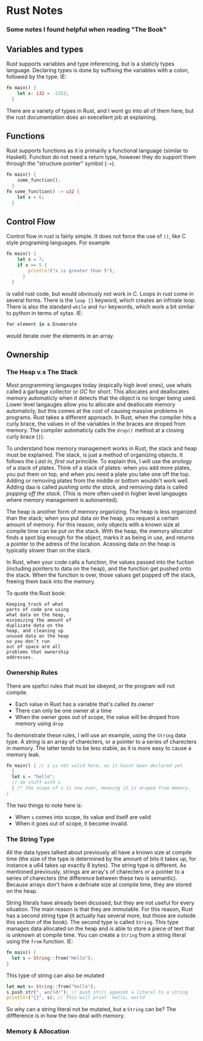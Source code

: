 # Rust Notes
### Some notes I found helpful when reading "The Book"


## Variables and types
Rust supports variables and type inferencing, but is a staticly types language. Declaring types is done by suffixing the variables with a colon, followed by the type. IE:
```rust
fn main() {
    let x: i32 = -2352;
  } 
```
There are a variety of types in Rust, and I wont go into all of them here, but the rust documentation does an execellent job at explaining.


## Functions
Rust supports functions as it is primarily a functional language (similar to Haskell). Function do not need a return type, however they do support them through the "structure pointer" symbol (`->`).

```rust
fn main() {
    some_function();
  }
fn some_function() -> u32 {
    let x = 6;
  }
```

## Control Flow
Control flow in rust is fairly simple. It does not force the use of `()`, like C style programing languages. For example
```rust
fn main() {
    let x = 7;
    if x >= 5 {
        println!("x is greater than 5");
      }
  }
```
is valid rust code, but would obviously not work in C. Loops in rust come in several forms. There is the `loop {}` keyword, which creates an infinate loop. There is also the standard
`while` and `for` keywords, which work a bit similar to python in terms of sytax. IE:
```rust
for element in a.Enumerate
``` 
would iterate over the elements in an array. 

## Ownership

### The Heap v.s The Stack
Most programming langauges today (espically high level ones), use whats called a garbage collector or _GC_ for short. This allocates and deallocates memory automaticly when it detects
that the object is no longer being used. Lower level langauges allow you to allocate and deallocate memory automaticly, but this comes at the cost of causing massive problems in 
programs. Rust takes a different approach. In Rust, when the compiler hits a curly brace, the values in of the variables in the braces are droped from memory. The compiler automaticly
calls the `drop()` method at a closing curly brace (`}`). 

To understand how memory management works in Rust, the stack and heap must be explained. The stack, is just a method of organizing objects. It follows the _Last in, first out_ princible. To explain this, I will use the anology of a stack of plates. Think of a stack of plates: when you add more plates, you put them on top, and when you need a plate you take one off the top.  Adding or removing plates from the middle or bottom wouldn't work well. Adding daa is called _pushing onto the stack_, and removing data is called _popping off the stack_. (This is more often used in higher level langauges where memory management is autonamted). 

The heap is another form of memory organizing. The heap is less organized than the stack; when you put data on the heap, you request a certain amount of memory. For this reason, only
objects with a known size at compile time can be put on the stack. With the heap, the memory allocator finds a spot big enough for the object, marks it as being in use, and returns a 
pointer to the adress of the location. Acessing data on the heap is typically slower than on the stack.

In Rust, when your code calls a function, the values passed into the fuction (including pointers to data on the heap), and the function get pushed onto the stack. When the function is over, those values get popped off the stack, freeing them back into the memory. 

To quote the Rust book:

    Keeping track of what
    parts of code are using 
    what data on the heap, 
    minimizing the amount of 
    duplicate data on the 
    heap, and cleaning up 
    unused data on the heap 
    so you don’t run        
    out of space are all 
    problems that ownership 
    addresses.

### Ownership Rules
There are spefici rules that must be obeyed, or the program will not compile.
  * Each  value in Rust has a variable that's called its *owner*
  * There can only be one owner at a time
  * When the owner goes out of scope, the value will be droped from memory using `drop`

To demonstrate these rules, I will use an example, using the `String` data type. A string is an array of charecters, or a pointer to a series of charecters in memory. The latter tends to be less stable, as it is more easy to cause a memory leak. 

```rust
fn main() { // s is not valid here, as it hasnt been declared yet
  {
  let s = "hello";
  // do stuff with s
  } /* the scope of s is now over, meaning it is droped from memory.
}
```
The two things to note here is:
  * When `s` comes into scope, its value and itself are valid
  * When it goes out of scope, it become invalid.

### The String Type 
All the data types talked about previously all have a known size at compile time (the size of the type is determined by the amount of bits it takes up, for instance a u64 takes up 
exactly 8 bytes). The string type is different. As mentioned previously, strings are array's of charecters *or* a pointer to a series of charecters (the difference between these two is 
semantic). Because arrays don't have a definate size at compile time, they are stored on the heap. 

String literals have already been dicussed, but they are not useful for every situation. The main reason is that they are immutable. For this reason, Rust has a second string type 
(it actually has several more, but those are outside this section of the book). The second type is called `String`. This type manages data allocated on the heap and is able to store a 
piece of text that is unknown at compile time. You can create a `String` from a string literal using the `from` function. IE:
```rust
fn main() {
  let s = String::from("Hello");
}
```
This type of string can also be mutated
```rust
let mut s= String::from("hello");
s.push_str(", world!"); // push_str() appends a literal to a string
println!("{}", s); // This will print `hello, world`
```
So why can a string literal not be mutated, but a `String` can be? The diffference is in how the two deal with memory.

### Memory & Allocation




